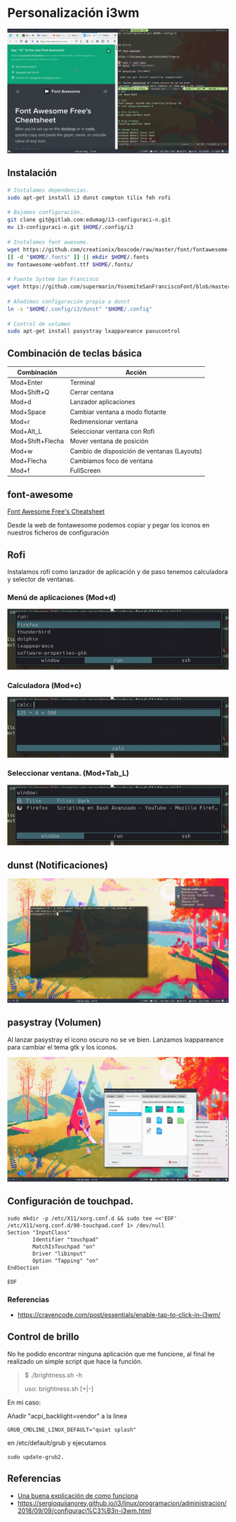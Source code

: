# Personalización i3wm

![I3Wm](./img/Screenshot-01.png)

## Instalación

```bash
# Instalamos dependencias.
sudo apt-get install i3 dunst compton tilix feh rofi

# Bajamos configuración.
git clone git@gitlab.com:edumag/i3-configuraci-n.git
mv i3-configuraci-n.git $HOME/.config/i3

# Instalamos font awesome.
wget https://github.com/creationix/boxcode/raw/master/font/fontawesome-webfont.ttf
[[ -d "$HOME/.fonts" ]] || mkdir $HOME/.fonts
mv fontawesome-webfont.ttf $HOME/.fonts/

# Fuente System San Francisco
wget https://github.com/supermarin/YosemiteSanFranciscoFont/blob/master/System%20San%20Francisco%20Display%20Regular.ttf?raw=true -o "$HOME/.fonts/System San Francisco Display Regular.ttf"

# Añadimos configuración propia a dunst
ln -s "$HOME/.config/i3/dunst" "$HOME/.config"

# Control de volumen
sudo apt-get install pasystray lxappareance pavucontrol
```



## Combinación de teclas básica

| Combinación      | Acción                                      |
| ---------------- | ------------------------------------------- |
| Mod+Enter        | Terminal                                    |
| Mod+Shift+Q      | Cerrar centana                              |
| Mod+d            | Lanzador aplicaciones                       |
| Mod+Space        | Cambiar ventana a modo flotante             |
| Mod+r            | Redimensionar ventana                       |
| Mod+Alt_L        | Seleccionar ventana con Rofi                |
| Mod+Shift+Flecha | Mover ventana de posición                   |
| Mod+w            | Cambio de disposición de ventanas (Layouts) |
| Mod+Flecha       | Cambiamos foco de ventana                   |
| Mod+f            | FullScreen                                  |
## font-awesome

[Font Awesome Free's Cheatsheet](https://fontawesome.com/cheatsheet?from=io)

Desde la web de fontawesome podemos copiar y pegar los iconos en nuestros
ficheros de configuración

## Rofi

Instalamos rofi como lanzador de aplicación
y de paso tenemos calculadora y selector de
ventanas.

### Menú de aplicaciones (Mod+d)

![Rofi1](./img/i3wm-02.png)

### Calculadora (Mod+c)

![Rofi2](./img/i3wm-03.png)

### Seleccionar ventana. (Mod+Tab_L)

![Rofi3](./img/i3wm-04.png)

## dunst (Notificaciones)

![Rofi3](./img/i3wm-05.png)

## pasystray (Volumen)

Al lanzar pasystray el icono oscuro no se ve bien.
Lanzamos lxappareance para cambiar el tema gtk y los iconos.

![Rofi3](./img/i3wm-06.png)

## Configuración de touchpad.

```
sudo mkdir -p /etc/X11/xorg.conf.d && sudo tee <<'EOF' /etc/X11/xorg.conf.d/90-touchpad.conf 1> /dev/null
Section "InputClass"
        Identifier "touchpad"
        MatchIsTouchpad "on"
        Driver "libinput"
        Option "Tapping" "on"
EndSection

EOF
```
### Referencias

- https://cravencode.com/post/essentials/enable-tap-to-click-in-i3wm/

## Control de brillo

No he podido encontrar ninguna aplicación que me funcione, al final he realizado un simple script que hace la función.

> $ ./brightness.sh -h
>
> uso: brightness.sh [+|-]

En mi caso:

Añadir "acpi_backlight=vendor" a la linea 

```
GRUB_CMDLINE_LINUX_DEFAULT="quiet splash"
```

en /etc/default/grub y ejecutamos 

`sudo update-grub2.`


## Referencias

- [Una buena explicación de como funciona](https://github.com/bookercodes/dotfiles.git)
- https://sergioquijanorey.github.io/i3/linux/programacion/administracion/2018/09/09/configuraci%C3%B3n-i3wm.html



